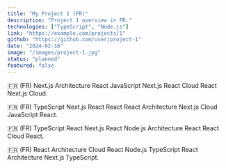 ```yaml
---
title: "My Project 1 (FR)"
description: "Project 1 overview in FR."
technologies: ["TypeScript", "Node.js"]
link: "https://example.com/projects/1"
github: "https://github.com/user/project-1"
date: "2024-02-16"
image: "/images/project-1.jpg"
status: "planned"
featured: false
---
```


🇫🇷 (FR) Next.js Architecture React JavaScript Next.js React Cloud React Next.js Cloud.

🇫🇷 (FR) TypeScript Next.js React React React Architecture Next.js Cloud JavaScript React.

🇫🇷 (FR) TypeScript React Next.js React Node.js Architecture React React Cloud React.

🇫🇷 (FR) React Architecture Cloud React Node.js TypeScript React Architecture Next.js TypeScript.
